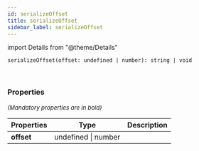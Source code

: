 ```yaml
---
id: serializeOffset
title: serializeOffset
sidebar_label: serializeOffset
---
```


import Details from "@theme/Details"


```tsx
serializeOffset(offset: undefined | number): string | void
```
<br/>



### Properties

<font size="2"><i>(Mandatory properties are in bold)</i></font>

| Properties | Type | Description |
| --------- | ---- | ----------- |
| **offset** | undefined \| number |  |



